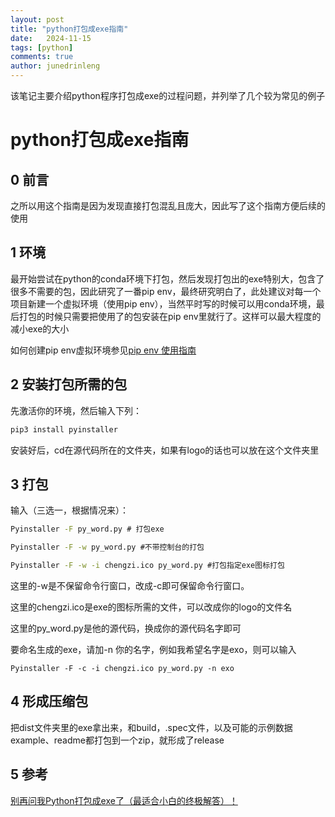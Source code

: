 ```yaml
---
layout: post
title: "python打包成exe指南"
date:   2024-11-15
tags: [python]
comments: true
author: junedrinleng
---
```


该笔记主要介绍python程序打包成exe的过程问题，并列举了几个较为常见的例子
<!-- more -->

# python打包成exe指南

## 0 前言

之所以用这个指南是因为发现直接打包混乱且庞大，因此写了这个指南方便后续的使用

## 1 环境

最开始尝试在python的conda环境下打包，然后发现打包出的exe特别大，包含了很多不需要的包，因此研究了一番pip env，最终研究明白了，此处建议对每一个项目新建一个虚拟环境（使用pip env），当然平时写的时候可以用conda环境，最后打包的时候只需要把使用了的包安装在pip env里就行了。这样可以最大程度的减小exe的大小

如何创建pip env虚拟环境参见[pip env 使用指南](./pip_env_how_to_use.md)

## 2 安装打包所需的包

先激活你的环境，然后输入下列：

~~~cmd
pip3 install pyinstaller
~~~

安装好后，cd在源代码所在的文件夹，如果有logo的话也可以放在这个文件夹里

## 3 打包

输入（三选一，根据情况来）：

~~~cmd
Pyinstaller -F py_word.py # 打包exe

Pyinstaller -F -w py_word.py #不带控制台的打包

Pyinstaller -F -w -i chengzi.ico py_word.py #打包指定exe图标打包
~~~

这里的-w是不保留命令行窗口，改成-c即可保留命令行窗口。

这里的chengzi.ico是exe的图标所需的文件，可以改成你的logo的文件名

这里的py_word.py是他的源代码，换成你的源代码名字即可

要命名生成的exe，请加-n 你的名字，例如我希望名字是exo，则可以输入

~~~
Pyinstaller -F -c -i chengzi.ico py_word.py -n exo
~~~

## 4 形成压缩包

把dist文件夹里的exe拿出来，和build，.spec文件，以及可能的示例数据example、readme都打包到一个zip，就形成了release

## 5 参考

[别再问我Python打包成exe了（最适合小白的终极解答）！](https://zhuanlan.zhihu.com/p/370914926)

